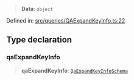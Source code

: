 > **Data**: `object`

Defined in: [src/queries/QAExpandKeyInfo.ts:22](https://github.com/bhavjitChauhan/khan-api/blob/67d30ab4498111952301bcaddbef9a132bf75105/src/queries/QAExpandKeyInfo.ts#L22)

## Type declaration

### qaExpandKeyInfo

> **qaExpandKeyInfo**: [`QaExpandKeyInfoSchema`](api/interfaces%5CQaExpandKeyInfoSchema.md)
